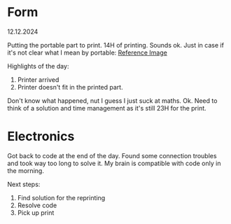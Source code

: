 # Form

 12.12.2024

 Putting the portable part to print. 14H of printing. Sounds ok. Just in case if it's not clear what I mean by portable:
 [Reference Image](/process/main/2024-12-12/20241212_Portable.png)

 Highlights of the day:

 1. Printer arrived
 2. Printer doesn't fit in the printed part.

 Don't know what happened, nut I guess I just suck at maths. Ok. Need to think of a solution and time management as it's still 23H for the print.

 # Electronics

 Got back to code at the end of the day. Found some connection troubles and took way too long to solve it. My brain is compatible with code only in the morning.

 Next steps:
 
1. Find solution for the reprinting
2. Resolve code
3. Pick up print